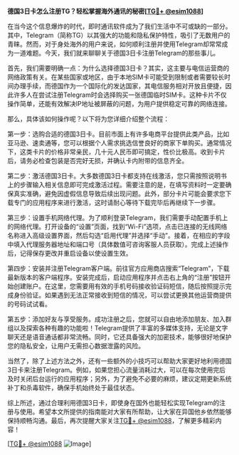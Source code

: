 **德国3日卡怎么注册TG？轻松掌握海外通讯的秘密[[TG💪+ @esim1088](https://t.me/s/esim1088)]**

在当今这个信息爆炸的时代，即时通讯软件成为了我们生活中不可或缺的一部分。其中，Telegram（简称TG）以其强大的功能和隐私保护特性，吸引了无数用户的青睐。然而，对于身处海外的用户来说，如何顺利注册并使用Telegram却常常成为一道难题。今天，我们就来聊聊关于德国3日卡注册Telegram的那些事儿。

首先，我们需要明确一点：为什么选择德国3日卡？其实，这主要与电信运营商的网络政策有关。在某些国家或地区，由于本地SIM卡可能受到限制或者需要较长时间办理手续，而德国作为一个国际化的发达国家，其电信服务相对开放且便捷，因此许多人在尝试注册Telegram时会选择购买一张德国临时SIM卡。这种卡片不仅操作简单，还能有效解决IP地址被屏蔽的问题，为用户提供稳定可靠的网络连接。

那么，具体该如何操作呢？以下将为您详细介绍整个流程：

第一步：选购合适的德国3日卡。目前市面上有许多电商平台提供此类产品，比如亚马逊、速卖通等，您可以根据个人需求挑选信誉良好的商家下单购买。通常情况下，这类卡片的价格非常亲民，几十元人民币即可搞定，性价比极高。收到卡片后，请务必检查包装是否完好无损，并确认卡内附带的信息齐全。

第二步：激活德国3日卡。大多数德国3日卡都支持在线激活，您只需按照说明书上的步骤输入相关信息即可完成激活过程。需要注意的是，在填写资料时一定要确保真实准确，避免因虚假信息导致后续出现问题。此外，部分卡片可能会要求您下载专门的应用程序来进行激活，这时请耐心等待下载完毕后再继续下一步骤。

第三步：设置手机网络代理。为了顺利登录Telegram，我们需要手动配置手机上的网络代理。打开设备的“设置”页面，找到“Wi-Fi”选项，点击已连接的无线网络名称进入高级设置界面，然后勾选“启用代理”并选择“手动”。接着，在相应的字段中填入代理服务器地址和端口号（具体数值可咨询客服人员获取）。完成上述操作后，记得保存更改并重启设备以使设置生效。

第四步：安装并注册Telegram客户端。前往官方应用商店搜索“Telegram”，下载最新版本的客户端程序。安装完成后，启动应用程序并点击右上角的“注册”按钮开始创建账户。在这里，您需要用有效的手机号码接收验证码短信，随后按照提示完成身份验证。如果遇到无法正常接收到短信的情况，可以尝试更换其他运营商提供的号码试试看。

第五步：添加好友与享受服务。成功注册之后，您就可以自由地添加朋友、加入群组以及探索各种有趣的功能啦！Telegram提供了丰富的多媒体支持，无论是文字聊天还是语音通话都非常流畅。同时，它还具备强大的加密技术，能够很好地保护您的隐私安全，让用户无需担心数据泄露的风险。

当然了，除了上述方法之外，还有一些额外的小技巧可以帮助大家更好地利用德国3日卡来注册Telegram。例如，如果您担心流量消耗过大，可以在每次使用完后及时关闭后台运行的应用程序；另外，为了避免不必要的麻烦，建议定期更新系统补丁和杀毒软件，确保手机始终处于最佳状态。

综上所述，通过合理利用德国3日卡，即使身在国外也能轻松实现Telegram的注册与使用。希望本文所提供的指南能对大家有所帮助，让大家在异国他乡依然能够保持顺畅沟通。最后，再次提醒大家关注[TG💪+ @esim1088](https://t.me/s/esim1088)，了解更多精彩内容！

[[TG💪+ @esim1088](https://t.me/s/esim1088) ![Image](https://i.postimg.cc/4NQfJmqS/Snipaste-2025-05-13-00-14-12.png)]